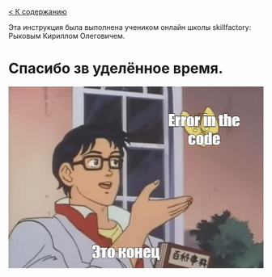 [< К содержанию](/Readme.md)

Эта инструкция была выполнена учеником онлайн школы skillfactory: Рыковым Кириллом Олеговичем.

# Спасибо зв уделённое время.


![](asset/Mem.jpg)